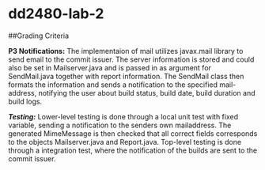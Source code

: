 # dd2480-lab-2

##Grading Criteria

**P3 Notifications:**  The implementaion of mail utilizes javax.mail library to send email to the commit issuer.
The server information is stored and could also be set in Mailserver.java and is passed in as argument for SendMail.java
together with report information. The SendMail class then formats the information and sends a notification to
the specified mail-address, notifying the user about build status, build date, build duration and build logs.

***Testing:*** Lower-level testing is done through a local unit test with fixed variable, sending a notification
to the senders own mailaddress. The generated MimeMessage is then checked that all correct fields corresponds to the objects Mailserver.java and Report.java.
Top-level testing is done through a integration test, where the notification of the builds are sent to the commit issuer.
 